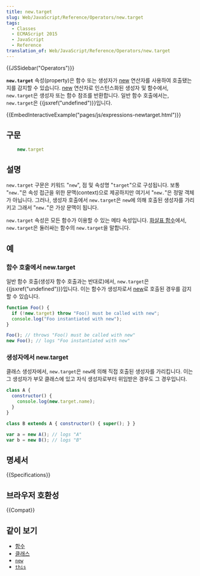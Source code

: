 ```yaml
---
title: new.target
slug: Web/JavaScript/Reference/Operators/new.target
tags:
  - Classes
  - ECMAScript 2015
  - JavaScript
  - Reference
translation_of: Web/JavaScript/Reference/Operators/new.target
---
```


{{JSSidebar("Operators")}}

**`new.target`** 속성(property)은 함수 또는 생성자가 [new](/ko/docs/Web/JavaScript/Reference/Operators/new) 연산자를 사용하여 호출됐는지를 감지할 수 있습니다. [new](/ko/docs/Web/JavaScript/Reference/Operators/new) 연산자로 인스턴스화된 생성자 및 함수에서, `new.target`은 생성자 또는 함수 참조를 반환합니다. 일반 함수 호출에서는, `new.target`은 {{jsxref("undefined")}}입니다.

{{EmbedInteractiveExample("pages/js/expressions-newtarget.html")}}

## 구문

```js
    new.target
```

## 설명

`new.target` 구문은 키워드 "`new`", 점 및 속성명 "`target`"으로 구성됩니다. 보통 "`new.`"은 속성 접근을 위한 문맥(context)으로 제공하지만 여기서 "`new.`"은 정말 객체가 아닙니다. 그러나, 생성자 호출에서 `new.target`은 `new`에 의해 호출된 생성자를 가리키고 그래서 "`new.`"은 가상 문맥이 됩니다.

`new.target` 속성은 모든 함수가 이용할 수 있는 메타 속성입니다. [화살표 함수](/ko/docs/Web/JavaScript/Reference/Functions/애로우_펑션)에서, `new.target`은 둘러싸는 함수의 `new.target`을 말합니다.

## 예

### 함수 호출에서 new\.target

일반 함수 호출(생성자 함수 호출과는 반대로)에서, `new.target`은 {{jsxref("undefined")}}입니다. 이는 함수가 생성자로서 [new](/ko/docs/Web/JavaScript/Reference/Operators/new)로 호출된 경우를 감지할 수 있습니다.

```js
function Foo() {
  if (!new.target) throw "Foo() must be called with new";
  console.log("Foo instantiated with new");
}

Foo(); // throws "Foo() must be called with new"
new Foo(); // logs "Foo instantiated with new"
```

### 생성자에서 new\.target

클래스 생성자에서, `new.target`은 `new`에 의해 직접 호출된 생성자를 가리킵니다. 이는 그 생성자가 부모 클래스에 있고 자식 생성자로부터 위임받은 경우도 그 경우입니다.

```js
class A {
  constructor() {
    console.log(new.target.name);
  }
}

class B extends A { constructor() { super(); } }

var a = new A(); // logs "A"
var b = new B(); // logs "B"
```

## 명세서

{{Specifications}}

## 브라우저 호환성

{{Compat}}

## 같이 보기

- [함수](/ko/docs/Web/JavaScript/Reference/Functions)
- [클래스](/ko/docs/Web/JavaScript/Reference/Classes)
- [`new`](/ko/docs/Web/JavaScript/Reference/Operators/new)
- [`this`](/ko/docs/Web/JavaScript/Reference/Operators/this)
